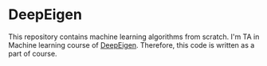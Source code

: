 # DeepEigen
This repository contains machine learning algorithms from scratch. I'm TA in Machine learning course of [DeepEigen](https://www.deepeigen.com/). Therefore, this code is written as a part of course.
